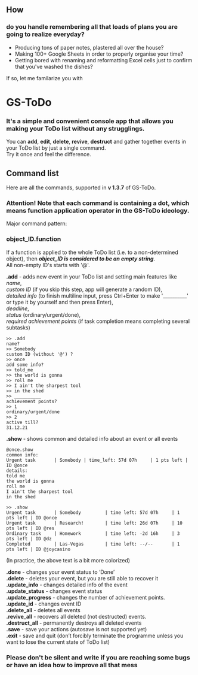
## How 
### do you handle remembering all that loads of plans you are going to realize everyday?

 - Producing tons of paper notes, plastered all over the house?  
 - Making 100+ Google Sheets in order to properly organise your time?  
 - Getting bored with renaming and reformatting Excel cells just to confirm that you've washed the dishes? 

If so, let me familarize you with 
# GS-ToDo
### It's a simple and convenient console app that allows you making your ToDo list without any strugglings.  
 You can **add**, **edit**, **delete**, **revive**, **destruct** and gather together events in your ToDo list by just a single command.  
 Try it once and feel the difference.
 
 ## Command list
 Here are all the commands, supported in **v 1.3.7** of GS-ToDo.  
 ### **Attention!** Note that each command is containing a dot, which means **function application operator** in the GS-ToDo ideology.
 
Major command pattern:  
### object_ID.function  
If a function is applied to the whole ToDo list (i.e. to a non-determined object), then _**object_ID is considered to be an empty string**_.  
All non-empty ID's starts with '@'.

**.add** - adds new event in your ToDo list and setting main features like  
_name_,  
_custom ID_ (if you skip this step, app will generate a random ID),  
_detailed info_ (to finish multiline input, press Ctrl+Enter to make '__________' or type it by yourself and then press Enter),  
_deadline_,  
_status_ (ordinary/urgent/done),  
_required achievement points_ (if task completion means completing several subtasks) 

```commandline
>> .add
name?
>> Somebody
custom ID (without '@') ?
>> once
add some info?
>> told_me
>> the world is gonna
>> roll me
>> I ain't the sharpest tool
>> in the shed
>> __________
achievement points?
>> 1
ordinary/urgent/done
>> 2
active till?
31.12.21
```


**.show** - shows common and detailed info about an event or all events 
```commandline
@once.show
common info:
Urgent task       | Somebody | time_left: 57d 07h     | 1 pts left | ID @once
details:
told me
the world is gonna
roll me
I ain't the sharpest tool
in the shed
```
```commandline
>> .show
Urgent task       | Somebody         | time left: 57d 07h     | 1   pts left | ID @once
Urgent task       | Research!        | time left: 26d 07h     | 10  pts left | ID @res
Ordinary task     | Homework         | time left: -2d 16h     | 3   pts left | ID @dz
Completed         | Las-Vegas        | time left: --/--       | 1   pts left | ID @joycasino
```
(In practice, the above text is a bit more colorized)

**.done** - changes your event status to ‘Done’  
**.delete** - deletes your event, but you are still able to recover it  
**.update_info** - changes detailed info of the event  
**.update_status** - changes event status  
**.update_progress** - changes the number of achievement points.  
**.update_id** - changes event ID  
**.delete_all** - deletes all events  
**.revive_all** - recovers all deleted (not destructed) events.  
**.destruct_all** - permanently destroys all deleted events  
**.save** - save your actions (autosave is not supported yet)  
**.exit** - save and quit (don’t forcibly terminate the programme unless you want to lose the current state of ToDo list)


### Please don't be silent and write if you are reaching some bugs or have an idea how to improve all that mess
